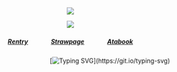 ⠀<div align="center">


![](https://komarev.com/ghpvc/?username=DivineMachinery&color=CE4257&style=plastic&label=Visitors+!&base=1730)


![](https://files.catbox.moe/3z8pg7.gif)
##### [Rentry](https://rentry.co/FujiwaranoMoku)ㅤㅤㅤㅤ[Strawpage](https://medangel.straw.page/)ㅤㅤㅤㅤ[Atabook](https://lampert.atabook.org/)

ㅤㅤㅤㅤㅤㅤㅤㅤㅤㅤㅤㅤㅤ⠀[![Typing SVG](https://readme-typing-svg.demolab.com?font=Playfair+Display&size=16&pause=1000&color=CE4257&width=435&lines=sign+my+strawpage%E2%A0%80%26%E2%A0%80atabook%E2%A0%80!)](https://git.io/typing-svg)

